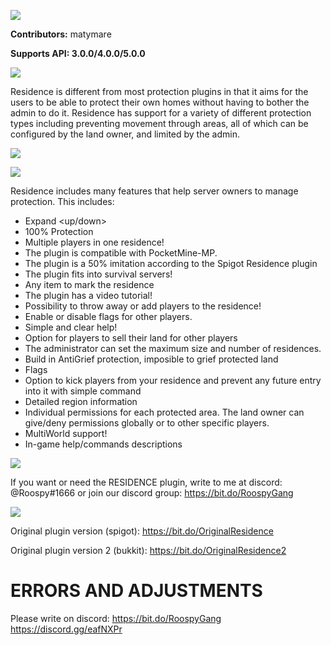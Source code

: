 <a align="center"><img src="https://i.ibb.co/TwC4BhP/ee46fcbf9cc4960ac43d6a31751ee414259a1b86.jpg"></img></a>


**Contributors:** matymare

**Supports API: 3.0.0/4.0.0/5.0.0**


<a align="center"><img src="https://proxy.spigotmc.org/a3c366d368ac84364b9bb23efe023c3fc7bc9d9e?url=http%3A%2F%2Fwww.zrips.net%2Fwp-content%2Fuploads%2F2019%2F02%2Fabout.jpg"></img></a>

Residence is different from most protection plugins in that it aims for the users to be able to protect their own homes without having to bother the admin to do it. Residence has support for a variety of different protection types including preventing movement through areas, all of which can be configured by the land owner, and limited by the admin.

<a align="center" href="https://www.youtube.com/watch?v=9fLPG2avaeA&t=9s"><img src="https://i.ibb.co/zVLnKDW/20200702-123440.png"></a>

<a align="center"><img src="https://proxy.spigotmc.org/01757a91e0171c8fc87e56e70f264dd0e92ed6fd?url=http%3A%2F%2Fwww.zrips.net%2Fwp-content%2Fuploads%2F2019%2F02%2Ffeatures.jpg"></img></a>

Residence includes many features that help server owners to manage protection. This includes:

- Expand <up/down><br>
- 100% Protection<br>
- Multiple players in one residence!<br>
- The plugin is compatible with PocketMine-MP.<br>
- The plugin is a 50% imitation according to the Spigot Residence plugin<br>
- The plugin fits into survival servers!<br>
- Any item to mark the residence<br>
- The plugin has a video tutorial!<br>
- Possibility to throw away or add players to the residence!<br>
- Enable or disable flags for other players.<br>
- Simple and clear help!<br>
- Option for players to sell their land for other players<br>
- The administrator can set the maximum size and number of residences.<br>
- Build in AntiGrief protection, imposible to grief protected land<br>
- Flags<br>
- Option to kick players from your residence and prevent any future entry into it with simple command<br>
- Detailed region information<br>
- Individual permissions for each protected area. The land owner can give/deny permissions globally or to other specific players.<br>
- MultiWorld support!<br>
- In-game help/commands descriptions<br>

<a align="center"><img src="https://i.ibb.co/88vMGFs/sketch-1593513822661.png"></img></a>

If you want or need the RESIDENCE plugin, write to me at discord: @Roospy#1666 or join our discord group: https://bit.do/RoospyGang

<a align="center"><img src="https://i.ibb.co/gZK8Fzm/CREDITS.png"></img></a>

Original plugin version (spigot): https://bit.do/OriginalResidence

Original plugin version 2 (bukkit): https://bit.do/OriginalResidence2

# ERRORS AND ADJUSTMENTS

Please write on discord: https://bit.do/RoospyGang
                         https://discord.gg/eafNXPr
